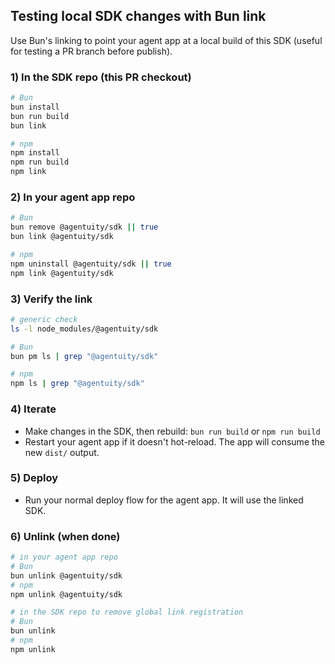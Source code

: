 ## Testing local SDK changes with Bun link

Use Bun's linking to point your agent app at a local build of this SDK (useful for testing a PR branch before publish).

### 1) In the SDK repo (this PR checkout)

```bash
# Bun
bun install
bun run build
bun link

# npm
npm install
npm run build
npm link
```

### 2) In your agent app repo

```bash
# Bun
bun remove @agentuity/sdk || true
bun link @agentuity/sdk

# npm
npm uninstall @agentuity/sdk || true
npm link @agentuity/sdk
```

### 3) Verify the link

```bash
# generic check
ls -l node_modules/@agentuity/sdk

# Bun
bun pm ls | grep "@agentuity/sdk"

# npm
npm ls | grep "@agentuity/sdk"
```

### 4) Iterate

- Make changes in the SDK, then rebuild: `bun run build` or `npm run build`
- Restart your agent app if it doesn't hot-reload. The app will consume the new `dist/` output.

### 5) Deploy

- Run your normal deploy flow for the agent app. It will use the linked SDK.

### 6) Unlink (when done)

```bash
# in your agent app repo
# Bun
bun unlink @agentuity/sdk
# npm
npm unlink @agentuity/sdk

# in the SDK repo to remove global link registration
# Bun
bun unlink
# npm
npm unlink
```

